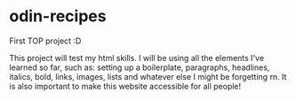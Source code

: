 # odin-recipes
First TOP project :D

This project will test my html skills. I will be using all the elements I've learned so far, such as: setting up a boilerplate, paragraphs, headlines, italics, bold, links, images, lists and whatever else I might be forgetting rn. It is also important to make this website accessible for all people!
